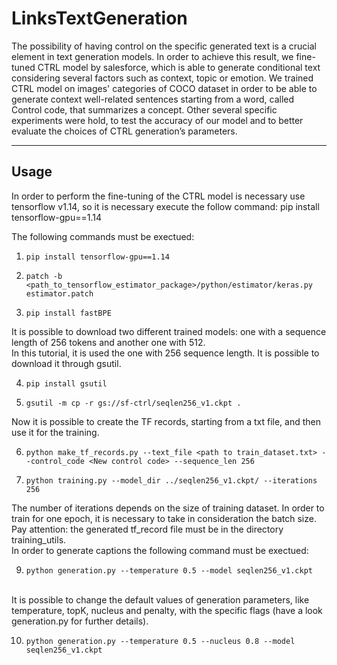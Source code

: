 # LinksTextGeneration

The possibility of having control on the specific generated text is a crucial element in text generation models. In order to achieve this result, we fine-tuned CTRL model by salesforce, which is able to generate conditional text considering several factors such as context, topic or emotion. We trained CTRL model on images' categories of COCO dataset in order to be able to generate context well-related sentences starting from a word, called Control code, that summarizes a concept. Other several specific experiments were hold, to test the accuracy of our model and to better evaluate the choices of CTRL generation’s parameters.
<hr> </hr>

## Usage

In order to perform the fine-tuning of the CTRL model is necessary use tensorflow v1.14, so it is necessary execute the follow command: pip install tensorflow-gpu==1.14

The following commands must be exectued:  
1.     pip install tensorflow-gpu==1.14

2.     patch -b <path_to_tensorflow_estimator_package>/python/estimator/keras.py estimator.patch
3.     pip install fastBPE

It is possible to download two different trained models: one with a sequence length of 256 tokens and another one with 512. 
<br>
In this tutorial, it is used the one with 256 sequence length. It is possible to download it through gsutil.  

4.     pip install gsutil
5.     gsutil -m cp -r gs://sf-ctrl/seqlen256_v1.ckpt . 

Now it is possible to create the TF records, starting from a txt file, and then use it for the training.  

6.     python make_tf_records.py --text_file <path to train_dataset.txt> --control_code <New control code> --sequence_len 256
7.     python training.py --model_dir ../seqlen256_v1.ckpt/ --iterations 256  
The number of iterations depends on the size of training dataset. In order to train for one epoch, it is necessary to take in consideration the batch size.
<br>
Pay attention: the generated tf_record file must be in the directory training_utils.
<br>
In order to generate captions the following command must be exectued:

9.     python generation.py --temperature 0.5 --model seqlen256_v1.ckpt 

<br>
It is possible to change the default values of generation parameters, like temperature, topK, nucleus and penalty, with the specific flags (have a look generation.py for further details).

10.     python generation.py --temperature 0.5 --nucleus 0.8 --model seqlen256_v1.ckpt 

